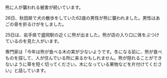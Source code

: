 熊に人が襲われる被害が続いています。

26日、秋田県で犬の散歩をしていた62歳の男性が熊に襲われました。男性はあごの骨を折るけがをしました。

25日は、岩手県で盛岡駅の近くに熊が出ました。熊が店の入り口に体をぶつけているのを見た人がいます。

専門家は「今年は熊が食べる木の実が少ないようです。冬になる前に、熊が食べものを探して、人が住んでいる所に来るかもしれません。熊が隠れることができないように草を短く切ってください。木になっている果物などを片付けてください」と話しています。